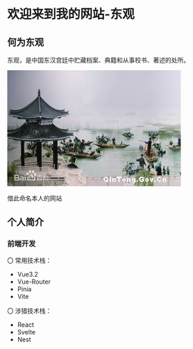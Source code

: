# 欢迎来到我的网站-东观

## 何为东观

东观，是中国东汉宫廷中贮藏档案、典籍和从事校书、著述的处所。

![DongGuan.png](../static/img/DongGuan.png)

借此命名本人的网站

## 个人简介

### 前端开发

〇 常用技术栈：

- Vue3.2
- Vue-Router
- Pinia
- Vite

〇 涉猎技术栈：

- React
- Svelte
- Nest
